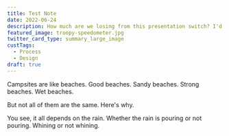 ```yaml
---
title: Test Note
date: 2022-06-24
description: How much are we losing from this presentation switch? I'd argue a fair bit. Particularly when it comes to affordances.
featured_image: troopy-speedometer.jpg
twitter_card_type: summary_large_image
custTags:
  - Process
  - Design
draft: true
---
```


Campsites are like beaches.
Good beaches.
Sandy beaches.
Strong beaches.
Wet beaches.

But not all of them are the same.
Here's why.

You see, it all depends on the rain.
Whether the rain is pouring or not pouring.
Whining or not whining.
